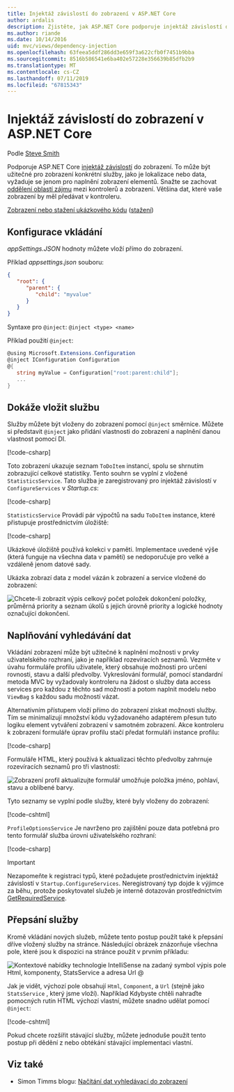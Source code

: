 ```yaml
---
title: Injektáž závislostí do zobrazení v ASP.NET Core
author: ardalis
description: Zjistěte, jak ASP.NET Core podporuje injektáž závislostí do zobrazení MVC.
ms.author: riande
ms.date: 10/14/2016
uid: mvc/views/dependency-injection
ms.openlocfilehash: 63feea5ddf286dd3e659f3a622cfb0f7451b9bba
ms.sourcegitcommit: 8516b586541e6ba402e57228e356639b85dfb2b9
ms.translationtype: MT
ms.contentlocale: cs-CZ
ms.lasthandoff: 07/11/2019
ms.locfileid: "67815343"
---
```

# <a name="dependency-injection-into-views-in-aspnet-core"></a>Injektáž závislostí do zobrazení v ASP.NET Core

Podle [Steve Smith](https://ardalis.com/)

Podporuje ASP.NET Core [injektáž závislostí](xref:fundamentals/dependency-injection) do zobrazení. To může být užitečné pro zobrazení konkrétní služby, jako je lokalizace nebo data, vyžaduje se jenom pro naplnění zobrazení elementů. Snažte se zachovat [oddělení oblastí zájmu](/dotnet/standard/modern-web-apps-azure-architecture/architectural-principles#separation-of-concerns) mezi kontrolerů a zobrazení. Většina dat, které vaše zobrazení by měl předávat v kontroleru.

[Zobrazení nebo stažení ukázkového kódu](https://github.com/aspnet/AspNetCore.Docs/tree/master/aspnetcore/mvc/views/dependency-injection/sample) ([stažení](xref:index#how-to-download-a-sample))

## <a name="configuration-injection"></a>Konfigurace vkládání

*appSettings.JSON* hodnoty můžete vloží přímo do zobrazení.

Příklad *appsettings.json* souboru:

```json
{
   "root": {
      "parent": {
         "child": "myvalue"
      }
   }
}
```

Syntaxe pro `@inject`: `@inject <type> <name>`

Příklad použití `@inject`:

```csharp
@using Microsoft.Extensions.Configuration
@inject IConfiguration Configuration
@{
   string myValue = Configuration["root:parent:child"];
   ...
}
```

## <a name="service-injection"></a>Dokáže vložit službu

Služby můžete být vloženy do zobrazení pomocí `@inject` směrnice. Můžete si představit `@inject` jako přidání vlastnosti do zobrazení a naplnění danou vlastnost pomocí DI.

[!code-csharp[](../../mvc/views/dependency-injection/sample/src/ViewInjectSample/Views/ToDo/Index.cshtml?highlight=4,5,15,16,17)]

Toto zobrazení ukazuje seznam `ToDoItem` instancí, spolu se shrnutím zobrazující celkové statistiky. Tento souhrn se vyplní z vložené `StatisticsService`. Tato služba je zaregistrovaný pro injektáž závislostí v `ConfigureServices` v *Startup.cs*:

[!code-csharp[](../../mvc/views/dependency-injection/sample/src/ViewInjectSample/Startup.cs?highlight=6,7&range=15-22)]

`StatisticsService` Provádí pár výpočtů na sadu `ToDoItem` instance, které přistupuje prostřednictvím úložiště:

[!code-csharp[](../../mvc/views/dependency-injection/sample/src/ViewInjectSample/Model/Services/StatisticsService.cs?highlight=15,20,25)]

Ukázkové úložiště používá kolekci v paměti. Implementace uvedené výše (která funguje na všechna data v paměti) se nedoporučuje pro velké a vzdáleně jenom datové sady.

Ukázka zobrazí data z model vázán k zobrazení a service vložené do zobrazení:

![Chcete-li zobrazit výpis celkový počet položek dokončení položky, průměrná priority a seznam úkolů s jejich úrovně priority a logické hodnoty označující dokončení.](dependency-injection/_static/screenshot.png)

## <a name="populating-lookup-data"></a>Naplňování vyhledávání dat

Vkládání zobrazení může být užitečné k naplnění možnosti v prvky uživatelského rozhraní, jako je například rozevíracích seznamů. Vezměte v úvahu formuláře profilu uživatele, který obsahuje možnosti pro určení rovnosti, stavu a další předvolby. Vykreslování formulář, pomocí standardní metoda MVC by vyžadovaly kontroleru na žádost o služby data access services pro každou z těchto sad možností a potom naplnit modelu nebo `ViewBag` s každou sadu možností vázat.

Alternativním přístupem vloží přímo do zobrazení získat možnosti služby. Tím se minimalizují množství kódu vyžadovaného adaptérem přesun tuto logiku element vytváření zobrazení v samotném zobrazení. Akce kontroleru k zobrazení formuláře úprav profilu stačí předat formuláři instance profilu:

[!code-csharp[](../../mvc/views/dependency-injection/sample/src/ViewInjectSample/Controllers/ProfileController.cs?highlight=9,19)]

Formuláře HTML, který používá k aktualizaci těchto předvolby zahrnuje rozevíracích seznamů pro tři vlastnosti:

![Zobrazení profil aktualizujte formulář umožňuje položka jméno, pohlaví, stavu a oblíbené barvy.](dependency-injection/_static/updateprofile.png)

Tyto seznamy se vyplní podle služby, které byly vloženy do zobrazení:

[!code-cshtml[](../../mvc/views/dependency-injection/sample/src/ViewInjectSample/Views/Profile/Index.cshtml?highlight=4,16,17,21,22,26,27)]

`ProfileOptionsService` Je navrženo pro zajištění pouze data potřebná pro tento formulář služba úrovni uživatelského rozhraní:

[!code-csharp[](../../mvc/views/dependency-injection/sample/src/ViewInjectSample/Model/Services/ProfileOptionsService.cs?highlight=7,13,24)]

> [!IMPORTANT]
> Nezapomeňte k registraci typů, které požadujete prostřednictvím injektáž závislostí v `Startup.ConfigureServices`. Neregistrovaný typ dojde k výjimce za běhu, protože poskytovatel služeb je interně dotazován prostřednictvím [GetRequiredService](/dotnet/api/microsoft.extensions.dependencyinjection.serviceproviderserviceextensions.getrequiredservice).

## <a name="overriding-services"></a>Přepsání služby

Kromě vkládání nových služeb, můžete tento postup použít také k přepsání dříve vložený služby na stránce. Následující obrázek znázorňuje všechna pole, které jsou k dispozici na stránce použít v prvním příkladu:

![Kontextové nabídky technologie IntelliSense na zadaný symbol výpis pole Html, komponenty, StatsService a adresa Url @](dependency-injection/_static/razor-fields.png)

Jak je vidět, výchozí pole obsahují `Html`, `Component`, a `Url` (stejně jako `StatsService` , který jsme vloží). Například Kdybyste chtěli nahraďte pomocných rutin HTML výchozí vlastní, můžete snadno udělat pomocí `@inject`:

[!code-cshtml[](../../mvc/views/dependency-injection/sample/src/ViewInjectSample/Views/Helper/Index.cshtml?highlight=3,11)]

Pokud chcete rozšířit stávající služby, můžete jednoduše použít tento postup při dědění z nebo obtékání stávající implementaci vlastní.

## <a name="see-also"></a>Viz také

* Simon Timms blogu: [Načítání dat vyhledávací do zobrazení](https://blog.simontimms.com/2015/06/09/getting-lookup-data-into-you-view/)
